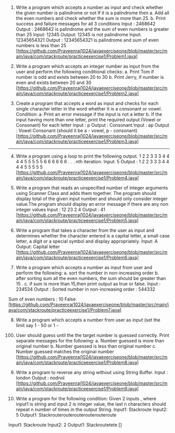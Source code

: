 1. Write a program which accepts a number as input and check whether the given number is
palindrome or not If it is a palindrome then
a. Add all the even numbers and check whether the sum is more than 25.
b. Print success and failure messages for all 3 conditions
Input : 2468642
Output : 2468642 is palindrome and the sum of even numbers is greater than 25
Input: 12345
Output: 12345 is not palindrome
Input: 12345654321
Output : 12345654321 is palindrome and sum of even numbers is less than 25
[https://github.com/Praveenraj1024/javaexerciseone/blob/master/src/main/java/com/stackroute/practiceexercise1/Problem1.java]


2. Write a program which accepts an integer number as input from the user and perform the
following conditional checks:
a. Print Tom if number is odd and exists between 20 to 30
b. Print Jerry, if number is even and exists between 20 and 30
[https://github.com/Praveenraj1024/javaexerciseone/blob/master/src/main/java/com/stackroute/practiceexercise1/Problem2.java]

3. Create a program that accepts a word as input and checks for each single character letter in
the word whether it is a consonant or vowel.
Condition:
a. Print an error message if the input is not a letter
b. If the input having more than one letter, print the required output
(Vowel or Consonant) for each letter
Input : p
Output : Consonant
Input : ap
Output : Vowel Consonant (should it be a - vowel, p - consonant)
[https://github.com/Praveenraj1024/javaexerciseone/blob/master/src/main/java/com/stackroute/practiceexercise1/Problem3.java]
-------------------------------------------------------------------------------------------------------------------------

4. Write a program using a loop to print the following output. 1 2 2 3 3 3 4 4 4 4 5 5 5 5 5 6 6 6 6
6 6 . . . nth iteration.
Input: 5
Output : 1 2 2 3 3 3 4 4 4 4 5 5 5 5 5
[https://github.com/Praveenraj1024/javaexerciseone/blob/master/src/main/java/com/stackroute/practiceexercise1/Problem4.java]

5. Write a program that reads an unspecified number of integer arguments using Scanner Class
and adds them together. The program should display total of the given input number and should
only consider integer value.The program should display an error message if there are any non
integer values
Input : 12 23 2 4
Output : 41
[https://github.com/Praveenraj1024/javaexerciseone/blob/master/src/main/java/com/stackroute/practiceexercise1/Problem5.java]

6. Write a program that takes a character from the user as input and determines whether the
character entered is a capital letter, a small case letter, a digit or a special symbol and display
appropriately.
Input: A
Output: Capital letter
[https://github.com/Praveenraj1024/javaexerciseone/blob/master/src/main/java/com/stackroute/practiceexercise1/Problem6.java]

7. Write a program which accepts a number as input from user and perform the following:
a. sort the number in non-increasing order
b. after sorting sum all the even numbers, the sum should be greater than 15 .
c. if sum is more than 15,then print output as true or false.
Input : 234534
Output : Sorted number in non-increasing order : 544332

Sum of even numbers : 10
False
[https://github.com/Praveenraj1024/javaexerciseone/blob/master/src/main/java/com/stackroute/practiceexercise1/Problem7.java]


8. Write a program which accepts a number from user as input (set the limit say 1 - 50 or 1 -
100) User should guess until the the target number is guessed correctly.
Print separate messages for the following:
a. Number guessed is more than original number
b. Number guessed is less than original number
c. Number guessed matches the original number
[https://github.com/Praveenraj1024/javaexerciseone/blob/master/src/main/java/com/stackroute/practiceexercise1/Problem8.java]


9. Write a program to reverse any string without using String Buffer.
Input : london
Output : nodnol
[https://github.com/Praveenraj1024/javaexerciseone/blob/master/src/main/java/com/stackroute/practiceexercise1/Problem9.java]

10. Write a program for the following condition:
Given 2 inputs , where input1 is string and input 2 is integer value, the last n characters should
repeat n number of times in the output String.
Input1: Stackroute
Input2: 5
Output1: Stackrouterouterouterouterouteroute

Input1: Stackroute
Input2: 2
Output1: Stackroutetete
[]